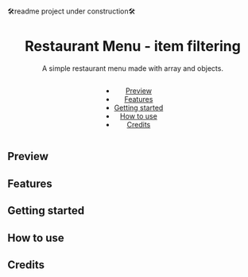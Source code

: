 
🛠readme project under construction🛠

<div align="center">
<h1>Restaurant Menu - item filtering</h1>

<p>A simple restaurant menu made with array and objects.</p>

<ul style="display: inline-block;">
  <li><a href="#preview">Preview</a></li> 
  <li><a href="#features">Features</a></li> 
  <li><a href="#getting-started">Getting started</a></li> 
  <li><a href="#how-to-use">How to use</a></li> 
  <li><a href="#credits">Credits</a></li>
</ul>
</div>

## Preview

## Features

## Getting started

## How to use

## Credits
